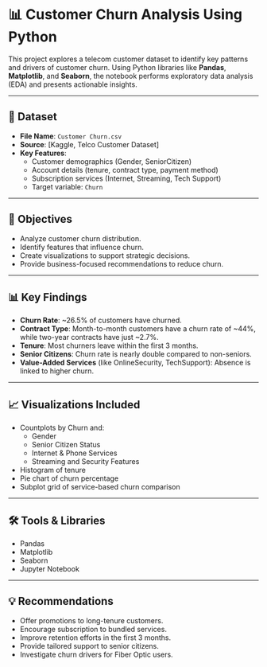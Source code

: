 # 📊 Customer Churn Analysis Using Python

This project explores a telecom customer dataset to identify key patterns and drivers of customer churn. Using Python libraries like **Pandas**, **Matplotlib**, and **Seaborn**, the notebook performs exploratory data analysis (EDA) and presents actionable insights.

---

## 📁 Dataset

- **File Name**: `Customer Churn.csv`
- **Source**: [Kaggle, Telco Customer Dataset]
- **Key Features**:
  - Customer demographics (Gender, SeniorCitizen)
  - Account details (tenure, contract type, payment method)
  - Subscription services (Internet, Streaming, Tech Support)
  - Target variable: `Churn`

---

## 📌 Objectives

- Analyze customer churn distribution.
- Identify features that influence churn.
- Create visualizations to support strategic decisions.
- Provide business-focused recommendations to reduce churn.

---

## 📊 Key Findings

- **Churn Rate**: ~26.5% of customers have churned.
- **Contract Type**: Month-to-month customers have a churn rate of ~44%, while two-year contracts have just ~2.7%.
- **Tenure**: Most churners leave within the first 3 months.
- **Senior Citizens**: Churn rate is nearly double compared to non-seniors.
- **Value-Added Services** (like OnlineSecurity, TechSupport): Absence is linked to higher churn.

---


## 📈 Visualizations Included

- Countplots by Churn and:
  - Gender
  - Senior Citizen Status
  - Internet & Phone Services
  - Streaming and Security Features
- Histogram of tenure
- Pie chart of churn percentage
- Subplot grid of service-based churn comparison

---

## 🛠️ Tools & Libraries

- Pandas
- Matplotlib
- Seaborn
- Jupyter Notebook

---

## 💡 Recommendations

- Offer promotions to long-tenure customers.
- Encourage subscription to bundled services.
- Improve retention efforts in the first 3 months.
- Provide tailored support to senior citizens.
- Investigate churn drivers for Fiber Optic users.



